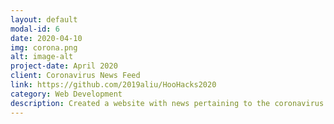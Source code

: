 ```yaml
---
layout: default
modal-id: 6
date: 2020-04-10
img: corona.png
alt: image-alt
project-date: April 2020
client: Coronavirus News Feed
link: https://github.com/2019aliu/HooHacks2020
category: Web Development
description: Created a website with news pertaining to the coronavirus for HooHacks 2020. Used Flask as a backend and HTML/CSS for the front-end.
---
```

